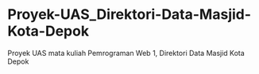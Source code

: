 # Proyek-UAS_Direktori-Data-Masjid-Kota-Depok
Proyek UAS mata kuliah Pemrograman Web 1, Direktori Data Masjid Kota Depok
